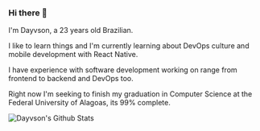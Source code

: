 ### Hi there 👋

I'm Dayvson, a 23 years old Brazilian. 

I like to learn things and I'm currently learning about DevOps culture and mobile development with React Native.  

I have experience with software development working on range from frontend to backend and DevOps too. 

Right now I'm seeking to finish my graduation in Computer Science at the Federal University of Alagoas, its 99% complete.  

![Dayvson's Github Stats](https://github-readme-stats.vercel.app/api?username=dayvsonsales&count_private=true&theme=radical&show_icons=true&hide=stars)

<!--
**dayvsonsales/dayvsonsales** is a ✨ _special_ ✨ repository because its `README.md` (this file) appears on your GitHub profile.

Here are some ideas to get you started:

- 🔭 I’m currently working on ...
- 🌱 I’m currently learning ...
- 👯 I’m looking to collaborate on ...
- 🤔 I’m looking for help with ...
- 💬 Ask me about ...
- 📫 How to reach me: ...
- 😄 Pronouns: ...
- ⚡ Fun fact: ...
-->
